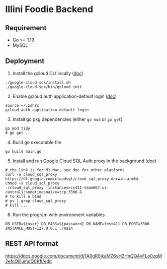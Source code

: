 # Illini Foodie Backend
## Requirement
- Go >= 1.19
- MySQL

## Deployment
1. Install the gcloud CLI locally ([doc](https://cloud.google.com/sdk/docs/install))
```shell
./google-cloud-sdk/install.sh
./google-cloud-sdk/bin/gcloud init
```
2. Enable gcloud auth application-default login ([doc](https://cloud.google.com/sdk/gcloud/reference/auth/application-default/login))
```shell
source ~/.zshrc
gcloud auth application-default login
```
3. Install go pkg dependencies (either `go mod` or `go get`)
```shell
go mod tidy
# go get .
```
4. Build go executable file
```shell
go build main.go
```
5. Install and run Google Cloud SQL Auth proxy in the background ([doc](https://cloud.google.com/sql/docs/mysql/sql-proxy))
```shell
# the link is for M1 Mac, see doc for other platforms
curl -o cloud_sql_proxy https://dl.google.com/cloudsql/cloud_sql_proxy.darwin.arm64
chmod +x cloud_sql_proxy
./cloud_sql_proxy -instances=cs411-team067:us-central1:sometimesnaive=tcp:3306 &
# to kill a bind
# ps | grep cloud_sql_proxy
# kill ...
```
6. Run the program with environment variables
```shell
DB_USER=${user} DB_PASS=${password} DB_NAME=test411 DB_PORT=3306 INSTANCE_HOST=127.0.0.1 ./main
```
## REST API format
https://docs.google.com/document/d/1A0gR0ikaMZ6yH2HnQQ4vFLo0zqM2efcOIIjumdQ0KfI/edit